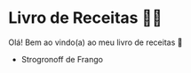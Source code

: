 # Livro de Receitas :man_cook:

Olá! Bem ao vindo(a) ao meu livro de receitas :wave:

- Strogronoff de Frango

  ​